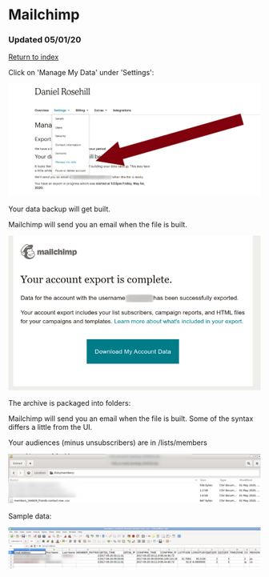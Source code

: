 # Mailchimp

### Updated 05/01/20

[Return to index](https://github.com/danielrosehilljlm/CloudBackupApproaches)

Click on 'Manage My Data' under 'Settings':

![MC](/images/mc1.png)

Your data backup will get built.

Mailchimp will send you an email when the file is built.

![MC](/images/mc2.png)

The archive is packaged into folders:

Mailchimp will send you an email when the file is built. Some of the syntax differs a little from the UI.

Your audiences (minus unsubscribers) are in /lists/members

![MC](/images/mc4.png)

Sample data:


![MC](/images/mc5.png)

